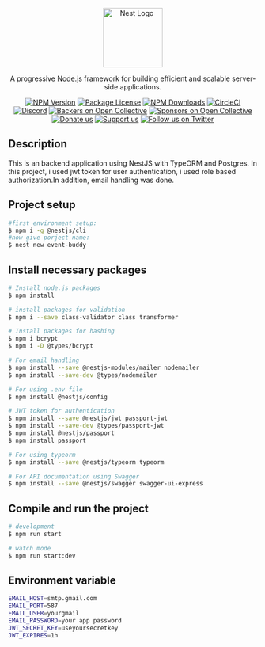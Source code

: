<p align="center">
  <a href="http://nestjs.com/" target="blank"><img src="https://nestjs.com/img/logo-small.svg" width="120" alt="Nest Logo" /></a>
</p>

[circleci-image]: https://img.shields.io/circleci/build/github/nestjs/nest/master?token=abc123def456
[circleci-url]: https://circleci.com/gh/nestjs/nest

  <p align="center">A progressive <a href="http://nodejs.org" target="_blank">Node.js</a> framework for building efficient and scalable server-side applications.</p>
    <p align="center">
<a href="https://www.npmjs.com/~nestjscore" target="_blank"><img src="https://img.shields.io/npm/v/@nestjs/core.svg" alt="NPM Version" /></a>
<a href="https://www.npmjs.com/~nestjscore" target="_blank"><img src="https://img.shields.io/npm/l/@nestjs/core.svg" alt="Package License" /></a>
<a href="https://www.npmjs.com/~nestjscore" target="_blank"><img src="https://img.shields.io/npm/dm/@nestjs/common.svg" alt="NPM Downloads" /></a>
<a href="https://circleci.com/gh/nestjs/nest" target="_blank"><img src="https://img.shields.io/circleci/build/github/nestjs/nest/master" alt="CircleCI" /></a>
<a href="https://discord.gg/G7Qnnhy" target="_blank"><img src="https://img.shields.io/badge/discord-online-brightgreen.svg" alt="Discord"/></a>
<a href="https://opencollective.com/nest#backer" target="_blank"><img src="https://opencollective.com/nest/backers/badge.svg" alt="Backers on Open Collective" /></a>
<a href="https://opencollective.com/nest#sponsor" target="_blank"><img src="https://opencollective.com/nest/sponsors/badge.svg" alt="Sponsors on Open Collective" /></a>
  <a href="https://paypal.me/kamilmysliwiec" target="_blank"><img src="https://img.shields.io/badge/Donate-PayPal-ff3f59.svg" alt="Donate us"/></a>
    <a href="https://opencollective.com/nest#sponsor"  target="_blank"><img src="https://img.shields.io/badge/Support%20us-Open%20Collective-41B883.svg" alt="Support us"></a>
  <a href="https://twitter.com/nestframework" target="_blank"><img src="https://img.shields.io/twitter/follow/nestframework.svg?style=social&label=Follow" alt="Follow us on Twitter"></a>
</p>
  <!--[![Backers on Open Collective](https://opencollective.com/nest/backers/badge.svg)](https://opencollective.com/nest#backer)
  [![Sponsors on Open Collective](https://opencollective.com/nest/sponsors/badge.svg)](https://opencollective.com/nest#sponsor)-->

## Description

This is an backend application using NestJS with TypeORM and Postgres. In this project, i used jwt token for user authentication, i used role based authorization.In addition, email handling was done.

## Project setup

```bash
#first environment setup:
$ npm i -g @nestjs/cli
#now give porject name:
$ nest new event-buddy
```
## Install necessary packages
```bash
# Install node.js packages
$ npm install

# install packages for validation
$ npm i --save class-validator class transformer

# Install packages for hashing
$ npm i bcrypt
$ npm i -D @types/bcrypt

# For email handling
$ npm install --save @nestjs-modules/mailer nodemailer
$ npm install --save-dev @types/nodemailer

# For using .env file
$ npm install @nestjs/config

# JWT token for authentication
$ npm install --save @nestjs/jwt passport-jwt
$ npm install --save-dev @types/passport-jwt
$ npm install @nestjs/passport
$ npm install passport

# For using typeorm
$ npm install --save @nestjs/typeorm typeorm

# For API documentation using Swagger
$ npm install --save @nestjs/swagger swagger-ui-express

```

## Compile and run the project

```bash
# development
$ npm run start

# watch mode
$ npm run start:dev
```
## Environment variable

```bash
EMAIL_HOST=smtp.gmail.com
EMAIL_PORT=587
EMAIL_USER=yourgmail
EMAIL_PASSWORD=your app password
JWT_SECRET_KEY=useyoursecretkey
JWT_EXPIRES=1h

```






